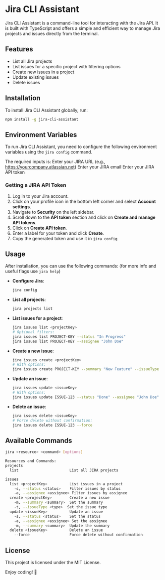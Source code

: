 # Jira CLI Assistant

Jira CLI Assistant is a command-line tool for interacting with the Jira API. It is built with TypeScript and offers a simple and efficient way to manage Jira projects and issues directly from the terminal.

## Features

- List all Jira projects
- List issues for a specific project with filtering options
- Create new issues in a project
- Update existing issues
- Delete issues

## Installation

To install Jira CLI Assistant globally, run:

```bash
npm install -g jira-cli-assistant
```

## Environment Variables

To run Jira CLI Assistant, you need to configure the following environment variables using the `jira config` command.

The required inputs is:
Enter your JIRA URL (e.g., https://yourcompany.atlassian.net)
Enter your JIRA email
Enter your JIRA API token

### Getting a JIRA API Token

1. Log in to your Jira account.
2. Click on your profile icon in the bottom left corner and select **Account settings**.
3. Navigate to **Security** on the left sidebar.
4. Scroll down to the **API token** section and click on **Create and manage API tokens**.
5. Click on **Create API token**.
6. Enter a label for your token and click **Create**.
7. Copy the generated token and use it in `jira config`

## Usage

After installation, you can use the following commands:
(for more info and useful flags use `jira help`)

- **Configure Jira**:
  ```bash
  jira config
  ```

- **List all projects**:
  ```bash
  jira projects list
  ```

- **List issues for a project**:
  ```bash
  jira issues list <projectKey>
  # Optional filters:
  jira issues list PROJECT-KEY --status "In Progress"
  jira issues list PROJECT-KEY --assignee "John Doe"
  ```

- **Create a new issue**:
  ```bash
  jira issues create <projectKey>
  # With options:
  jira issues create PROJECT-KEY --summary "New Feature" --issueType "Story"
  ```

- **Update an issue**:
  ```bash
  jira issues update <issueKey>
  # With options:
  jira issues update ISSUE-123 --status "Done" --assignee "John Doe"
  ```

- **Delete an issue**:
  ```bash
  jira issues delete <issueKey>
  # Force delete without confirmation:
  jira issues delete ISSUE-123 --force
  ```

## Available Commands

```bash
jira <resource> <command> [options]

Resources and Commands:
projects
  list                       List all JIRA projects

issues
  list <projectKey>          List issues in a project
    -s, --status <status>    Filter issues by status
    -a, --assignee <assignee> Filter issues by assignee
  create <projectKey>        Create a new issue
    -m, --summary <summary>  Set the summary
    -t, --issueType <type>  Set the issue type
  update <issueKey>          Update an issue
    -s, --status <status>    Set the status
    -a, --assignee <assignee> Set the assignee
    -m, --summary <summary>  Update the summary
  delete <issueKey>          Delete an issue
    --force                  Force delete without confirmation
```

## License

This project is licensed under the MIT License.

Enjoy coding! 🎉